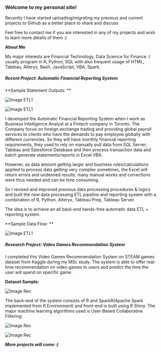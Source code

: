 ### Welcome to my personal site! 

Recently I have started uploading/migrating my previous and current projects to Github as a better place to share and discuss

Feel free to contact me if you are interested in any of my projects and wish to learn more details of them :) 

**About Me**

My major interests are Financial Technology, Data Science for Finance. I usually program in R, Python, SQL with also frequent usage of HTML, Tableau, Alteryx, Bash, JavaScript, VBA, Spark. 


##### Recent Project: Automatic Financial Reporting System

**Sample Statement Outputs: **

![Image ETL1](https://monsieurrd.github.io/RS-Cover.jpg)

![Image ETL1](https://monsieurrd.github.io/RS-List.jpg)

I developed the Automatic Financial Reporting System when I work as Business Intelligence Analyst at a Fintech company in Toronto. The Company focus on foreign exchange trading and providing global payroll services to clients who have the demands to pay employee globally with different currencies. So they will have monthly financial reporting requirements, they used to rely on manually pull data from SQL Server, Tableau and Salesforce Database and then process transaction data and batch generate statements/reports in Excel VBA. 

However, as data amount getting larger and business rules/calculations applied to process data getting very complex sometimes, the Excel will return errors and undesired results, many manual works and corrections were thus needed and can be time consuming.

So I revised and improved previous data processing procedures & logics and built the new data processing ETL pipeline and reporting system with a combination of R, Python, Alteryx, Tableau Prep, Tableau Server.

The idea is to achieve an all back-end hands-free automatic data ETL + reporting system.

**Sample Data Flow: **

![Image ETL1](https://monsieurrd.github.io/Prep1.png)


##### Research Project: Video Games Recommendation System 

I completed this Video Games Recommendation System on STEAM games dataset from Kaggle during my MSc study. The system is able to offer real-time recommendation on video games to users and predict the time the user will spend on specific game. 

**Dataset Sample:**

![Image Rec](https://monsieurrd.github.io/Data-Rec.png)


The back-end of the system consists of R and SparkR(Apache Spark implemented from R Environment) and front-end is built using R Shiny. The major machine learning algorithms used is User-Based Collaborative Filtering:

![Image Rec](https://monsieurrd.github.io/Front-Rec.png)

![Image Rec](https://monsieurrd.github.io/Back-Rec.png)


_**More projects will come :)**_




